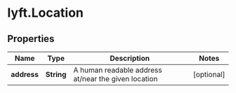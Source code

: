 # lyft.Location

## Properties
Name | Type | Description | Notes
------------ | ------------- | ------------- | -------------
**address** | **String** | A human readable address at/near the given location | [optional] 


